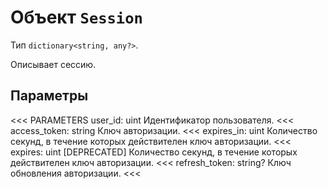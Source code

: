 
# Объект `Session`

Тип `dictionary<string, any?>`.

Описывает сессию.

## Параметры

<<< PARAMETERS
user_id: uint
Идентификатор пользователя.
<<<
access_token: string
Ключ авторизации.
<<<
expires_in: uint
Количество секунд, в течение которых действителен ключ авторизации.
<<<
expires: uint [DEPRECATED]
Количество секунд, в течение которых действителен ключ авторизации.
<<<
refresh_token: string?
Ключ обновления авторизации.
<<<

